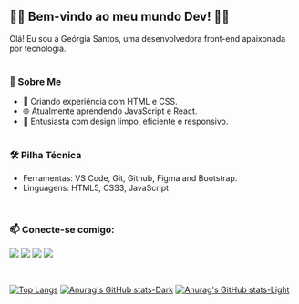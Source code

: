## 👩‍💻 Bem-vindo ao meu mundo Dev! 👩‍💻


Olá! Eu sou a Geórgia Santos, uma desenvolvedora front-end apaixonada por tecnologia.
<br>
<br>

### 🚀 Sobre Me
- 🔭 Criando experiência com HTML e CSS.
- 🌐 Atualmente aprendendo JavaScript e React.
- 🎨 Entusiasta com design limpo, eficiente e responsivo.
  <br>
  <br>

### 🛠️ Pilha Técnica
- Ferramentas: VS Code, Git, Github, Figma and Bootstrap.
- Linguagens: HTML5, CSS3, JavaScript
 <br> 

### 📫 Conecte-se comigo:  

<p>
<a href="https://www.linkedin.com/feed/" target="_blank"> <img src="https://img.shields.io/badge/LinkedIn-0077B5?style=for-the-badge&logo=linkedin&logoColor=white"></a> 
<a href="https://www.instagram.com/georgiasantos.dev/" target="_blank"> <img src="https://img.shields.io/badge/Instagram-E4405F?style=for-the-badge&logo=instagram&logoColor=white"></a> 
<a href="https://discord.com/channels/@me" target="_blank"> <img src="https://img.shields.io/badge/Discord-7289DA?style=for-the-badge&logo=discord&logoColor=white"></a>
<a href="mailto:georgiasantos.frontend@gmail.com" target="_blank"> <img src="https://img.shields.io/badge/Gmail-D14836?style=for-the-badge&logo=gmail&logoColor=white"></a>  
</p>

<br>

[![Top Langs](https://github-readme-stats.vercel.app/api/top-langs/?username=georgiasantos-frontend)](https://github.com/anuraghazra/github-readme-stats)
[![Anurag's GitHub stats-Dark](https://github-readme-stats.vercel.app/api?username=georgiasantos-frontend&show_icons=true&theme=dark#gh-dark-mode-only)](https://github.com/anuraghazra/github-readme-stats#gh-dark-mode-only)
[![Anurag's GitHub stats-Light](https://github-readme-stats.vercel.app/api?username=georgiasantos-frontend&show_icons=true&theme=default#gh-light-mode-only)](https://github.com/anuraghazra/github-readme-stats#gh-light-mode-only)



  
